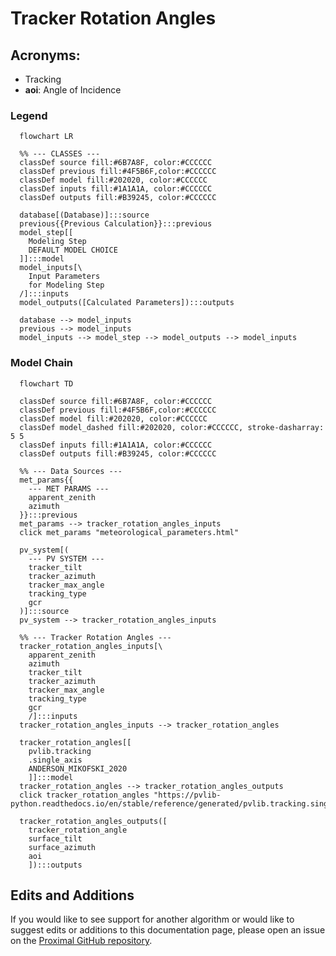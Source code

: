 # Tracker Rotation Angles

## Acronyms:
- Tracking
 - **aoi**: Angle of Incidence

### Legend
```mermaid
  flowchart LR

  %% --- CLASSES ---
  classDef source fill:#6B7A8F, color:#CCCCCC
  classDef previous fill:#4F5B6F,color:#CCCCCC
  classDef model fill:#202020, color:#CCCCCC
  classDef inputs fill:#1A1A1A, color:#CCCCCC
  classDef outputs fill:#B39245, color:#CCCCCC

  database[(Database)]:::source
  previous{{Previous Calculation}}:::previous
  model_step[[
    Modeling Step
    DEFAULT MODEL CHOICE
  ]]:::model
  model_inputs[\
    Input Parameters
    for Modeling Step
  /]:::inputs
  model_outputs([Calculated Parameters]):::outputs

  database --> model_inputs
  previous --> model_inputs
  model_inputs --> model_step --> model_outputs --> model_inputs

```

### Model Chain
```mermaid
  flowchart TD

  classDef source fill:#6B7A8F, color:#CCCCCC
  classDef previous fill:#4F5B6F,color:#CCCCCC
  classDef model fill:#202020, color:#CCCCCC
  classDef model_dashed fill:#202020, color:#CCCCCC, stroke-dasharray: 5 5
  classDef inputs fill:#1A1A1A, color:#CCCCCC
  classDef outputs fill:#B39245, color:#CCCCCC

  %% --- Data Sources ---
  met_params{{
    --- MET PARAMS ---
    apparent_zenith
    azimuth
  }}:::previous
  met_params --> tracker_rotation_angles_inputs
  click met_params "meteorological_parameters.html"

  pv_system[(
    --- PV SYSTEM ---
    tracker_tilt
    tracker_azimuth
    tracker_max_angle
    tracking_type
    gcr
  )]:::source
  pv_system --> tracker_rotation_angles_inputs

  %% --- Tracker Rotation Angles ---
  tracker_rotation_angles_inputs[\
    apparent_zenith
    azimuth
    tracker_tilt
    tracker_azimuth
    tracker_max_angle
    tracking_type
    gcr
    /]:::inputs
  tracker_rotation_angles_inputs --> tracker_rotation_angles

  tracker_rotation_angles[[
    pvlib.tracking
    .single_axis
    ANDERSON_MIKOFSKI_2020
    ]]:::model
  tracker_rotation_angles --> tracker_rotation_angles_outputs
  click tracker_rotation_angles "https://pvlib-python.readthedocs.io/en/stable/reference/generated/pvlib.tracking.singleaxis.html#pvlib.tracking.singleaxis"

  tracker_rotation_angles_outputs([
    tracker_rotation_angle
    surface_tilt
    surface_azimuth
    aoi
    ]):::outputs
  ```

## Edits and Additions

If you would like to see support for another algorithm or would like to suggest edits or additions to this documentation page, please open an issue on the [Proximal GitHub repository](https://github.com/ProximalEnergy/docs-mdbook).

